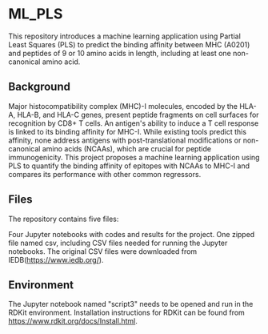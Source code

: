 
# ML_PLS
This repository introduces a machine learning application using Partial Least Squares (PLS) to predict the binding affinity between MHC (A0201) and peptides of 9 or 10 amino acids in length, including at least one non-canonical amino acid.

## Background
Major histocompatibility complex (MHC)-I molecules, encoded by the HLA-A, HLA-B, and HLA-C genes, present peptide fragments on cell surfaces for recognition by CD8+ T cells. An antigen's ability to induce a T cell response is linked to its binding affinity for MHC-I. While existing tools predict this affinity, none address antigens with post-translational modifications or non-canonical amino acids (NCAAs), which are crucial for peptide immunogenicity. This project proposes a machine learning application using PLS to quantify the binding affinity of epitopes with NCAAs to MHC-I and compares its performance with other common regressors.

## Files
The repository contains five files:

Four Jupyter notebooks with codes and results for the project.
One zipped file named csv, including CSV files needed for running the Jupyter notebooks.
The original CSV files were downloaded from IEDB(https://www.iedb.org/).

## Environment
The Jupyter notebook named "script3" needs to be opened and run in the RDKit environment. Installation instructions for RDKit can be found from https://www.rdkit.org/docs/Install.html.

